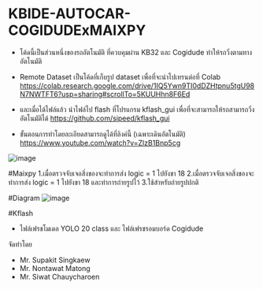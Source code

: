 # KBIDE-AUTOCAR-COGIDUDExMAIXPY
- โค้ดนี้เป็นส่วนหนึ่งของรถอัตโนมัติ ที่ควบคุมผ่าน KB32 และ Cogidude ทำให้รถวิ่งตามทางอัตโนมัติ
- Remote Dataset เป็นโค้ดที่เก็บรูป dataset เพื่อที่จะนำไปเทรนต่อที่ Colab 
https://colab.research.google.com/drive/1IQ5Ywn9TI0dDZHtpnu5tgU98N7NWTFT6?usp=sharing#scrollTo=5KUUHhn8F6Ed

- และเมื่อได้ไฟล์แล้ว นำไฟล์ไป flash ที่โปรแกรม kflash_gui เพื่อที่จะสามารถให้รถสามารถวิ่งอัตโนมัติได้
https://github.com/sipeed/kflash_gui

- ขั้นตอนการทำโดยละเอียดสามารถดูได้ที่ลิงค์นี้ (เฉพาะเดินอัตโนมัติ)
https://www.youtube.com/watch?v=ZlzB1Bnp5cg

![image](https://user-images.githubusercontent.com/93038026/166404442-20238047-4326-4ed3-885b-4f0e22609c7b.png)

#Maixpy
1.เมื่อตรวจจับเจอสิ่งของจะทำการส่ง logic = 1 ไปยังขา 18 
2.เมื่อตรวจจับเจอสิ่งของจะทำการส่ง logic = 1 ไปยังขา 18 และทำการถ่ายรูปไว้ 
3.ใช้สำหรับถ่ายรูปปกติ

#Diagram
![image](https://user-images.githubusercontent.com/93038026/166404559-aacb27f7-78f3-4c66-bbe0-b1c963b97292.png)

#Kflash
- ไฟล์เฟรชโมเดล YOLO 20 class และ ไฟล์เฟรชรอมบอร์ด Cogidude

จัดทำโดย
- Mr. Supakit Singkaew
- Mr. Nontawat Matong
- Mr. Siwat Chauycharoen
